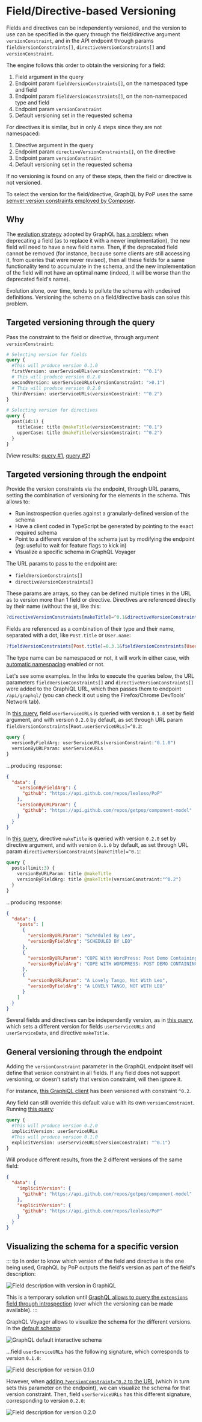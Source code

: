 # Field/Directive-based Versioning

Fields and directives can be independently versioned, and the version to use can be specified in the query through the field/directive argument `versionConstraint`, and in the API endpoint through params `fieldVersionConstraints[]`, `directiveVersionConstraints[]` and `versionConstraint`.

The engine follows this order to obtain the versioning for a field:

1. Field argument in the query
2. Endpoint param `fieldVersionConstraints[]`, on the namespaced type and field
3. Endpoint param `fieldVersionConstraints[]`, on the non-namespaced type and field
4. Endpoint param `versionConstraint`
5. Default versioning set in the requested schema

For directives it is similar, but in only 4 steps since they are not namespaced:

1. Directive argument in the query
2. Endpoint param `directiveVersionConstraints[]`, on the directive
3. Endpoint param `versionConstraint`
4. Default versioning set in the requested schema

If no versioning is found on any of these steps, then the field or directive is not versioned.

To select the version for the field/directive, GraphQL by PoP uses the same [semver version constraints employed by Composer](https://getcomposer.org/doc/articles/versions.md#writing-version-constraints).

## Why

The [evolution strategy](https://graphql.org/learn/best-practices/#versioning) adopted by GraphQL [has a problem](https://blog.logrocket.com/versioning-fields-graphql/): when deprecating a field (as to replace it with a newer implementation), the new field will need to have a new field name. Then, if the deprecated field cannot be removed (for instance, because some clients are still accessing it, from queries that were never revised), then all these fields for a same functionality tend to accumulate in the schema, and the new implementation of the field will not have an optimal name (indeed, it will be worse than the deprecated field's name).

Evolution alone, over time, tends to pollute the schema with undesired definitions. Versioning the schema on a field/directive basis can solve this problem.

## Targeted versioning through the query

Pass the constraint to the field or directive, through argument `versionConstraint`:

```graphql
# Selecting version for fields
query {
  #This will produce version 0.1.0
  firstVersion: userServiceURLs(versionConstraint: "^0.1")
  # This will produce version 0.2.0
  secondVersion: userServiceURLs(versionConstraint: ">0.1")
  # This will produce version 0.2.0
  thirdVersion: userServiceURLs(versionConstraint: "^0.2")
}

# Selecting version for directives
query {
  post(id:1) {
    titleCase: title @makeTitle(versionConstraint: "^0.1")
    upperCase: title @makeTitle(versionConstraint: "^0.2")
  }
}
```

[View results: <a href="https://newapi.getpop.org/graphiql/?query=query%20%7B%0A%20%20%23This%20will%20produce%20version%200.1.0%0A%20%20firstVersion%3A%20userServiceURLs(versionConstraint%3A%22%5E0.1%22)%0A%20%20%23%20This%20will%20produce%20version%200.2.0%0A%20%20secondVersion%3A%20userServiceURLs(versionConstraint%3A%22%3E0.1%22)%0A%20%20%23%20This%20will%20produce%20version%200.2.0%0A%20%20thirdVersion%3A%20userServiceURLs(versionConstraint%3A%22%5E0.2%22)%0A%7D">query #1</a>, <a href="https://newapi.getpop.org/graphiql/?query=query%20%7B%0A%20%20post(id%3A1)%20%7B%0A%20%20%20%20titleCase%3A%20title%20%40makeTitle(versionConstraint%3A%20%22%5E0.1%22)%0A%20%20%20%20upperCase%3A%20title%20%40makeTitle(versionConstraint%3A%20%22%5E0.2%22)%0A%20%20%7D%0A%7D">query #2</a>]

## Targeted versioning through the endpoint

Provide the version constraints via the endpoint, through URL params, setting the combination of versioning for the elements in the schema. This allows to:

- Run instrospection queries against a granularly-defined version of the schema
- Have a client coded in TypeScript be generated by pointing to the exact required schema
- Point to a different version of the schema just by modifying the endpoint (eg: useful to wait for feature flags to kick in)
- Visualize a specific schema in GraphQL Voyager

The URL params to pass to the endpoint are:

- `fieldVersionConstraints[]`
- `directiveVersionConstraints[]`

These params are arrays, so they can be defined multiple times in the URL as to version more than 1 field or directive. Directives are referenced directly by their name (without the `@`), like this:

```elm
?directiveVersionConstraints[makeTitle]=^0.1&directiveVersionConstraints[upperCase]=~0.2
```

Fields are referenced as a combination of their type and their name, separated with a dot, like `Post.title` or `User.name`:

```elm
?fieldVersionConstraints[Post.title]=0.3.1&fieldVersionConstraints[User.name]=0.2|0.3
```

The type name can be namespaced or not, it will work in either case, with [automatic namespacing](./automatic-namespacing) enabled or not.

Let's see some examples. In the links to execute the queries below, the URL parameters `fieldVersionConstraints[]` and `directiveVersionConstraints[]` were added to the GraphiQL URL, which then passes them to endpoint `/api/graphql/` (you can check it out using the Firefox/Chrome DevTools' Network tab).

In [this query](https://newapi.getpop.org/graphiql/?fieldVersionConstraints%5BRoot.userServiceURLs%5D=%5E0.2&query=query%20%7B%0A%20%20versionByFieldArg%3A%20userServiceURLs(versionConstraint%3A%220.1.0%22)%0A%20%20versionByURLParam%3A%20userServiceURLs%0A%7D), field `userServiceURLs` is queried with version `0.1.0` set by field argument, and with version `0.2.0` by default, as set through URL param `fieldVersionConstraints[Root.userServiceURLs]=^0.2`:

```graphql
query {
  versionByFieldArg: userServiceURLs(versionConstraint:"0.1.0")
  versionByURLParam: userServiceURLs
}
```

...producing response:

```json
{
  "data": {
    "versionByFieldArg": {
      "github": "https://api.github.com/repos/leoloso/PoP"
    },
    "versionByURLParam": {
      "github": "https://api.github.com/repos/getpop/component-model"
    }
  }
}
```

In [this query](https://newapi.getpop.org/graphiql/?directiveVersionConstraints%5BmakeTitle%5D=%5E0.1&query=query%20%7B%0A%20%20posts(limit%3A3)%20%7B%0A%20%20%20%20versionByURLParam%3A%20title%20%40makeTitle%0A%20%20%20%20versionByFieldArg%3A%20title%20%40makeTitle(versionConstraint%3A%22%5E0.2%22)%0A%20%20%7D%0A%7D), directive `makeTitle` is queried with version `0.2.0` set by directive argument, and with version `0.1.0` by default, as set through URL param `directiveVersionConstraints[makeTitle]=^0.1`:

```graphql
query {
  posts(limit:3) {
    versionByURLParam: title @makeTitle
    versionByFieldArg: title @makeTitle(versionConstraint:"^0.2")
  }
}
```

...producing response:

```json
{
  "data": {
    "posts": [
      {
        "versionByURLParam": "Scheduled By Leo",
        "versionByFieldArg": "SCHEDULED BY LEO"
      },
      {
        "versionByURLParam": "COPE With WordPress: Post Demo Containing Plenty Of Blocks",
        "versionByFieldArg": "COPE WITH WORDPRESS: POST DEMO CONTAINING PLENTY OF BLOCKS"
      },
      {
        "versionByURLParam": "A Lovely Tango, Not With Leo",
        "versionByFieldArg": "A LOVELY TANGO, NOT WITH LEO"
      }
    ]
  }
}
```

Several fields and directives can be independently version, as in [this query](https://newapi.getpop.org/graphiql/?fieldVersionConstraints%5BRoot.userServiceURLs%5D=%5E0.2&fieldVersionConstraints%5BRoot.userServiceData%5D=%5E0.1&directiveVersionConstraints%5BmakeTitle%5D=%5E0.2&query=query%20%7B%0A%20%20userServiceURLs%0A%20%20userServiceData%0A%20%20posts(limit%3A5)%20%7B%0A%20%20%20%20title%20%40makeTitle%0A%20%20%7D%0A%7D), which sets a different version for fields `userServiceURLs` and `userServiceData`, and directive `makeTitle`.

## General versioning through the endpoint

Adding the `versionConstraint` parameter in the GraphQL endpoint itself will define that version constraint in all fields. If any field does not support versioning, or doesn't satisfy that version constraint, will then ignore it.

For instance, [this GraphiQL client](https://newapi.getpop.org/graphiql/?versionConstraint=%5E0.2) has been versioned with constraint `^0.2`.

Any field can still override this default value with its own `versionConstraint`. Running [this query](https://newapi.getpop.org/graphiql/?versionConstraint=%5E0.2&query=query%20%7B%0A%20%20%23This%20will%20produce%20version%200.2.0%0A%20%20implicitVersion%3A%20userServiceURLs%0A%20%20%23This%20will%20produce%20version%200.1.0%0A%20%20explicitVersion%3A%20userServiceURLs(versionConstraint%3A%20%22%5E0.1%22)%0A%7D):

```graphql
query {
  #This will produce version 0.2.0
  implicitVersion: userServiceURLs
  #This will produce version 0.1.0
  explicitVersion: userServiceURLs(versionConstraint: "^0.1")
}
```

Will produce different results, from the 2 different versions of the same field:

```json
{
  "data": {
    "implicitVersion": {
      "github": "https://api.github.com/repos/getpop/component-model"
    },
    "explicitVersion": {
      "github": "https://api.github.com/repos/leoloso/PoP"
    }
  }
}
```

## Visualizing the schema for a specific version

::: tip
In order to know which version of the field and directive is the one being used, GraphQL by PoP outputs the field's version as part of the field's description:

![Field description with version in GraphiQL](/images/versioning-field-description.png)

This is a temporary solution until [GraphQL allows to query the `extensions` field through introspection](https://github.com/graphql/graphql-spec/issues/543#issuecomment-462193626) (over which the versioning can be made available).
:::

GraphQL Voyager allows to visualize the schema for the different versions. In the [default schema](https://newapi.getpop.org/graphql-interactive/):

![GraphQL default interactive schema](/images/versioning-field-voyager.jpg)

...field `userServiceURLs` has the following signature, which corresponds to version `0.1.0`:

![Field description for version 0.1.0](/images/versioning-field-version-010.png)

However, when [adding `?versionConstraint=^0.2` to the URL](https://newapi.getpop.org/graphql-interactive/?versionConstraint=^0.2) (which in turn sets this parameter on the endpoint), we can visualize the schema for that version constraint. Then, field `userServiceURLs` has this different signature, corresponding to version `0.2.0`:

![Field description for version 0.2.0](/images/versioning-field-version-020.png)
